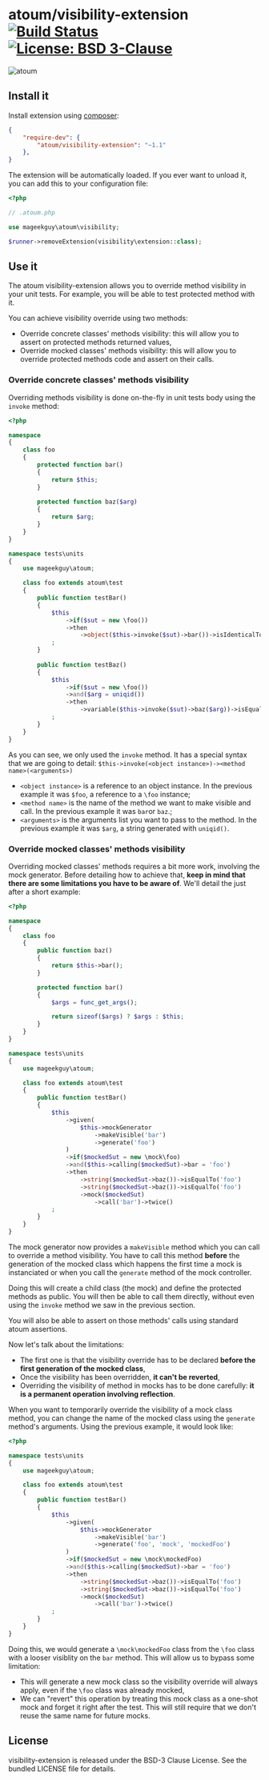 # atoum/visibility-extension [![Build Status](https://travis-ci.org/atoum/visibility-extension.svg?branch=master)](https://travis-ci.org/atoum/visibility-extension) [![License: BSD 3-Clause](https://img.shields.io/badge/license-BSD%203--Clause-blue.svg)](https://opensource.org/licenses/BSD-3-Clause)

![atoum](http://atoum.org/images/logo/atoum.png)

## Install it

Install extension using [composer](https://getcomposer.org):

```json
{
    "require-dev": {
        "atoum/visibility-extension": "~1.1"
    },
}

```

The extension will be automatically loaded. If you ever want to unload it, you can add this to your configuration file:

```php
<?php

// .atoum.php

use mageekguy\atoum\visibility;

$runner->removeExtension(visibility\extension::class);
```

## Use it

The atoum visibility-extension allows you to override method visibility in your unit tests. For example, you will be able
to test protected method with it.

You can achieve visibility override using two methods:

* Override concrete classes' methods visibility: this will allow you to assert on protected methods returned values,
* Override mocked classes' methods visibility: this will allow you to override protected methods code and assert on their calls.

### Override concrete classes' methods visibility

Overriding methods visibility is done on-the-fly in unit tests body using the `invoke` method:

```php
<?php

namespace
{
	class foo
	{
		protected function bar()
		{
			return $this;
		}
		
		protected function baz($arg)
		{
			return $arg;
		}
	}
}

namespace tests\units
{
	use mageekguy\atoum;

	class foo extends atoum\test
	{
		public function testBar()
		{
			$this
				->if($sut = new \foo())
				->then
					->object($this->invoke($sut)->bar())->isIdenticalTo($sut)
			;
		}
		
		public function testBaz()
		{
			$this
				->if($sut = new \foo())
				->and($arg = uniqid())
				->then
					->variable($this->invoke($sut)->baz($arg))->isEqualTo($arg)
			;
		}
	}
}
```

As you can see, we only used the `invoke` method. It has a special syntax that we are going to detail: `$this->invoke(<object instance>)-><method name>(<arguments>)`

* `<object instance>` is a reference to an object instance. In the previous example it was `$foo`, a reference to a `\foo` instance;
* `<method name>` is the name of the method we want to make visible and call. In the previous example it was `bar`or `baz`.;
* `<arguments>` is the arguments list you want to pass to the method. In the previous example it was `$arg`, a string generated with `uniqid()`.

### Override mocked classes' methods visibility

Overriding mocked classes' methods requires a bit more work, involving the mock generator. Before detailing how to achieve that, 
**keep in mind that there are some limitations you have to be aware of**. We'll detail the just after a short example:

```php
<?php

namespace
{
	class foo
	{
		public function baz()
		{
			return $this->bar();
		}

		protected function bar()
		{
			$args = func_get_args();

			return sizeof($args) ? $args : $this;
		}
	}
}

namespace tests\units
{
	use mageekguy\atoum;

	class foo extends atoum\test
	{
		public function testBar()
		{
			$this
				->given(
					$this->mockGenerator
						->makeVisible('bar')
						->generate('foo')
				)
				->if($mockedSut = new \mock\foo)
				->and($this->calling($mockedSut)->bar = 'foo')
				->then
					->string($mockedSut->baz())->isEqualTo('foo')
					->string($mockedSut->baz())->isEqualTo('foo')
					->mock($mockedSut)
						->call('bar')->twice()
			;
		}
	}
}
```

The mock generator now provides a `makeVisible` method which you can call to override a method visibility. You have to call
this method **before** the generation of the mocked class which happens the first time a mock is instanciated or when you call
the `generate` method of the mock controller.

Doing this will create a child class (the mock) and define the protected methods as public. You will then be able to call
them directly, without even using the `invoke` method we saw in the previous section.

You will also be able to assert on those methods' calls using standard atoum assertions.

Now let's talk about the limitations:

* The first one is that the visibility override has to be declared **before the first generation of the mocked class**,
* Once the visibility has been overridden, **it can't be reverted**,
* Overriding the visibility of method in mocks has to be done carefully: **it is a permanent operation involving reflection**.

When you want to temporarily override the visibility of a mock class method, you can change the name of the mocked class using the `generate` method's
arguments. Using the previous example, it would look like:

```php
<?php

namespace tests\units
{
	use mageekguy\atoum;

	class foo extends atoum\test
	{
		public function testBar()
		{
			$this
				->given(
					$this->mockGenerator
						->makeVisible('bar')
						->generate('foo', 'mock', 'mockedFoo')
				)
				->if($mockedSut = new \mock\mockedFoo)
				->and($this->calling($mockedSut)->bar = 'foo')
				->then
					->string($mockedSut->baz())->isEqualTo('foo')
					->string($mockedSut->baz())->isEqualTo('foo')
					->mock($mockedSut)
						->call('bar')->twice()
			;
		}
	}
}
```

Doing this, we would generate a `\mock\mockedFoo` class from the `\foo` class with a looser visiblity on the `bar` method.
This will allow us to bypass some limitation:

* This will generate a new mock class so the visibility override will always apply, even if the `\foo` class was already mocked,
* We can "revert" this operation by treating this mock class as a one-shot mock and forget it right after the test. This will still
require that we don't reuse the same name for future mocks.

## License

visibility-extension is released under the BSD-3 Clause License. See the bundled LICENSE file for details.
